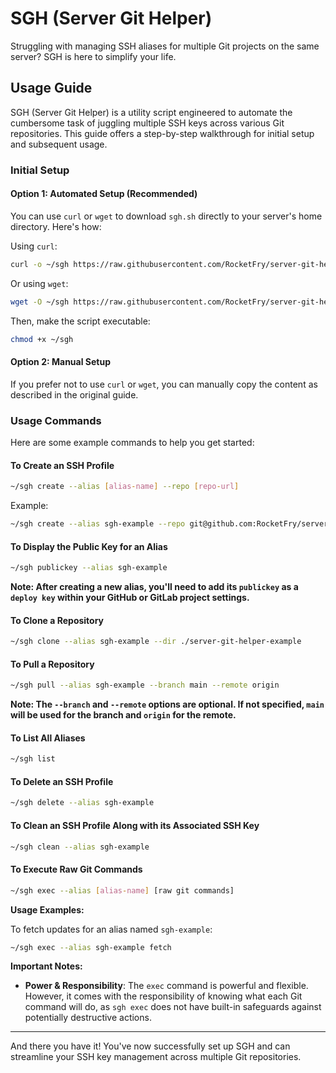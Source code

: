 # SGH (Server Git Helper)

Struggling with managing SSH aliases for multiple Git projects on the same server? SGH is here to simplify your life.

## Usage Guide

SGH (Server Git Helper) is a utility script engineered to automate the cumbersome task of juggling multiple SSH keys across various Git repositories. This guide offers a step-by-step walkthrough for initial setup and subsequent usage.

### Initial Setup

#### Option 1: Automated Setup (Recommended)

You can use `curl` or `wget` to download `sgh.sh` directly to your server's home directory. Here's how:

Using `curl`:

```bash
curl -o ~/sgh https://raw.githubusercontent.com/RocketFry/server-git-helper/main/sgh.sh
```

Or using `wget`:

```bash
wget -O ~/sgh https://raw.githubusercontent.com/RocketFry/server-git-helper/main/sgh.sh
```

Then, make the script executable:

```bash
chmod +x ~/sgh
```

#### Option 2: Manual Setup

If you prefer not to use `curl` or `wget`, you can manually copy the content as described in the original guide.

### Usage Commands

Here are some example commands to help you get started:

#### To Create an SSH Profile

```bash
~/sgh create --alias [alias-name] --repo [repo-url]
```
Example:

```bash
~/sgh create --alias sgh-example --repo git@github.com:RocketFry/server-git-helper.git
```

#### To Display the Public Key for an Alias

```bash
~/sgh publickey --alias sgh-example
```

**Note: After creating a new alias, you'll need to add its `publickey` as a `deploy key` within your GitHub or GitLab project settings.**

#### To Clone a Repository

```bash
~/sgh clone --alias sgh-example --dir ./server-git-helper-example
```

#### To Pull a Repository

```bash
~/sgh pull --alias sgh-example --branch main --remote origin
```

**Note: The `--branch` and `--remote` options are optional. If not specified, `main` will be used for the branch and `origin` for the remote.**

#### To List All Aliases

```bash
~/sgh list
```

#### To Delete an SSH Profile

```bash
~/sgh delete --alias sgh-example
```

#### To Clean an SSH Profile Along with its Associated SSH Key

```bash
~/sgh clean --alias sgh-example
```

#### To Execute Raw Git Commands

```bash
~/sgh exec --alias [alias-name] [raw git commands]
```

**Usage Examples:**

To fetch updates for an alias named `sgh-example`:

```bash
~/sgh exec --alias sgh-example fetch
```

**Important Notes:**

- **Power & Responsibility**: The `exec` command is powerful and flexible. However, it comes with the responsibility of knowing what each Git command will do, as `sgh exec` does not have built-in safeguards against potentially destructive actions.

---

And there you have it! You've now successfully set up SGH and can streamline your SSH key management across multiple Git repositories.